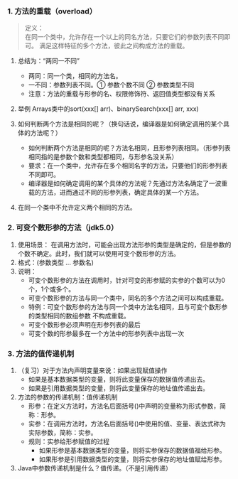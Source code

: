 ### 1. 方法的重载（overload）

> 定义：<br>在同一个类中，允许存在一个以上的同名方法，只要它们的参数列表不同即可。
> 满足这样特征的多个方法，彼此之间构成方法的重载。

1. 总结为：“两同一不同”
   * 两同：同一个类，相同的方法名。
   * 一不同：参数列表不同。① 参数个数不同 ② 参数类型不同
   * 注意：方法的重载与形参的名、权限修饰符、返回值类型都没有关系

2. 举例
   Arrays类中的sort(xxx[] arr)、binarySearch(xxx[] arr, xxx)

3. 如何判断两个方法是相同的呢？（换句话说，编译器是如何确定调用的某个具体的方法呢？）
   * 如何判断两个方法是相同的呢？方法名相同，且形参列表相同。（形参列表相同指的是参数个数和类型都相同，与形参名没关系）
   * 要求：在一个类中，允许存在多个相同名字的方法，只要他们的形参列表不同即可。
   * 编译器是如何确定调用的某个具体的方法呢？先通过方法名确定了一波重载的方法，进而通过不同的形参列表，确定具体的某一个方法。

4. 在同一个类中不允许定义两个相同的方法。

### 2. 可变个数形参的方法（jdk5.0）

1. 使用场景：
   在调用方法时，可能会出现方法形参的类型是确定的，但是参数的个数不确定。此时，我们就可以使用可变个数形参的方法。
2. 格式：(参数类型 ... 参数名)
3. 说明：
   * 可变个数形参的方法在调用时，针对可变的形参赋的实参的个数可以为0个，1个或多个。
   * 可变个数形参的方法与同一个类中，同名的多个方法之间可以构成重载。
   * 特例：可变个数形参的方法与同一个类中方法名相同，且与可变个数形参的类型相同的数组参数 不构成重载。
   * 可变个数形参必须声明在形参列表的最后
   * 可变个数的形参最多在一个方法中的形参列表中出现一次

### 3. 方法的值传递机制

1. （复习）对于方法内声明变量来说：如果出现赋值操作
   * 如果是基本数据类型的变量，则将此变量保存的数据值传递出去。
   * 如果是引用数据类型的变量，则将此变量保存的地址值传递出去。
2. 方法的参数的传递机制：值传递机制
   * 形参：在定义方法时，方法名后面括号()中声明的变量称为形式参数，简称：形参。
   * 实参：在调用方法时，方法名后面括号()中使用的值、变量、表达式称为实际参数，简称：实参。
   * 规则：实参给形参赋值的过程
     * 如果形参是基本数据类型的变量，则将实参保存的数据值福给形参。
     * 如果形参是引用数据类型的变量，则将实参保存的地址值赋给形参。
3. Java中参数传递机制是什么？值传递。（不是引用传递）